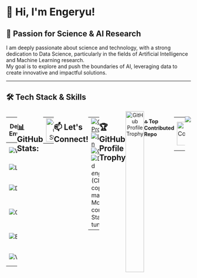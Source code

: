 # 👋 Hi, I'm Engeryu!
## 🔬 Passion for Science & AI Research
I am deeply passionate about science and technology, with a strong dedication to Data Science, particularly in the fields of Artificial Intelligence and Machine Learning research.  
My goal is to explore and push the boundaries of AI, leveraging data to create innovative and impactful solutions.

---

## 🛠️ Tech Stack & Skills
<div style="display: flex; justify-content: space-between;">

| **Development Environments**                                            | **Most Used Programming Languages**                                     | **Tools**                                                      | **Platforms & Technologies**                                      |
| ------------------------------------------------------------------------ | ------------------------------------------------------------------------ | -------------------------------------------------------------- | ------------------------------------------------------------------ |
| ![Windows](https://img.shields.io/badge/Windows-4A90E2?logo=windows&logoColor=white&style=for-the-badge) | ![Python](https://img.shields.io/badge/Python-4A90E2?logo=python&logoColor=white&style=for-the-badge) ![SQL](https://img.shields.io/badge/SQL-4A90E2?logo=mysql&logoColor=white&style=for-the-badge) | ![Jupyter](https://img.shields.io/badge/Jupyter-4A90E2?logo=jupyter&logoColor=black&style=for-the-badge) ![LaTeX](https://img.shields.io/badge/LaTeX-4A90E2?logo=latex&logoColor=white&style=for-the-badge) | ![AWS](https://img.shields.io/badge/Amazon_AWS-4A90E2?logo=amazonaws&logoColor=FF9900&style=for-the-badge) ![GCP](https://img.shields.io/badge/Google_Cloud-4A90E2?logo=googlecloud&logoColor=white&style=for-the-badge) |
| ![Linux](https://img.shields.io/badge/Linux-4A90E2?logo=linux&logoColor=black&style=for-the-badge) | ![C++](https://img.shields.io/badge/C++-4A90E2?logo=cplusplus&logoColor=white&style=for-the-badge) ![C](https://img.shields.io/badge/C-4A90E2?logo=c&logoColor=white&style=for-the-badge) | ![NumPy](https://img.shields.io/badge/NumPy-4A90E2?logo=numpy&logoColor=white&style=for-the-badge) ![Pandas](https://img.shields.io/badge/Pandas-4A90E2?logo=pandas&logoColor=white&style=for-the-badge) | ![Apache](https://img.shields.io/badge/Apache-4A90E2?logo=apache&logoColor=white&style=for-the-badge) ![Airflow](https://img.shields.io/badge/Apache_Airflow-4A90E2?logo=apacheairflow&logoColor=white&style=for-the-badge) |
| ![Debian](https://img.shields.io/badge/Debian-4A90E2?logo=debian&logoColor=white&style=for-the-badge) | ![Julia](https://img.shields.io/badge/Julia-4A90E2?logo=julia&logoColor=white&style=for-the-badge) ![R](https://img.shields.io/badge/R-4A90E2?logo=r&logoColor=white&style=for-the-badge) | ![Scikit-Learn](https://img.shields.io/badge/Scikit--Learn-4A90E2?logo=scikitlearn&logoColor=white&style=for-the-badge) ![SciPy](https://img.shields.io/badge/SciPy-4A90E2?logo=scipy&logoColor=white&style=for-the-badge) | ![Docker](https://img.shields.io/badge/Docker-4A90E2?logo=docker&logoColor=white&style=for-the-badge) ![Streamlit](https://img.shields.io/badge/Streamlit-4A90E2?logo=streamlit&logoColor=white&style=for-the-badge) |
| ![Git](https://img.shields.io/badge/Git-4A90E2?logo=git&logoColor=white&style=for-the-badge) | ![Java](https://img.shields.io/badge/Java-4A90E2?logo=java&logoColor=white&style=for-the-badge) ![Scala](https://img.shields.io/badge/Scala-4A90E2?logo=scala&logoColor=white&style=for-the-badge) | ![PyTorch](https://img.shields.io/badge/PyTorch-4A90E2?logo=pytorch&logoColor=white&style=for-the-badge) ![TensorFlow](https://img.shields.io/badge/TensorFlow-4A90E2?logo=tensorflow&logoColor=white&style=for-the-badge) | ![GraphDB](https://img.shields.io/badge/GraphDB-4A90E2?logo=graphdb&logoColor=white&style=for-the-badge) ![MongoDB](https://img.shields.io/badge/MongoDB-4A90E2?logo=mongodb&logoColor=white&style=for-the-badge) |
| ![Bash](https://img.shields.io/badge/Bash-4A90E2?logo=gnubash&logoColor=white&style=for-the-badge) | ![PHP](https://img.shields.io/badge/PHP-4A90E2?logo=php&logoColor=white&style=for-the-badge) ![JavaScript](https://img.shields.io/badge/JavaScript-4A90E2?logo=javascript&logoColor=black&style=for-the-badge) | ![Spark](https://img.shields.io/badge/Spark-4A90E2?logo=apachespark&logoColor=white&style=for-the-badge) ![Markdown](https://img.shields.io/badge/Markdown-4A90E2?logo=markdown&logoColor=white&style=for-the-badge) | ![Neo4j](https://img.shields.io/badge/Neo4j-4A90E2?logo=neo4j&logoColor=white&style=for-the-badge) ![FileZilla](https://img.shields.io/badge/FileZilla-4A90E2?logo=filezilla&logoColor=white&style=for-the-badge) |
| ![VSCode](https://img.shields.io/badge/VS_Code-4A90E2?logo=visualstudiocode&logoColor=white&style=for-the-badge) | ![JSON](https://img.shields.io/badge/JSON-4A90E2?logo=json&logoColor=white&style=for-the-badge) ![YAML](https://img.shields.io/badge/YAML-4A90E2?logo=yaml&logoColor=white&style=for-the-badge) | ![Plotly](https://img.shields.io/badge/Plotly-4A90E2?logo=plotly&logoColor=white&style=for-the-badge) ![Tableau](https://img.shields.io/badge/Tableau-4A90E2?logo=tableau&logoColor=white&style=for-the-badge) | ![NPM](https://img.shields.io/badge/NPM-4A90E2?logo=npm&logoColor=white&style=for-the-badge) ![Nginx](https://img.shields.io/badge/Nginx-4A90E2?logo=nginx&logoColor=white&style=for-the-badge) |

---
## 📊 GitHub Stats:
<table style="width: 100%; border-collapse: collapse; align: center">
  <tr>
    <td style="text-align: center;">
      <img src="https://github-readme-stats.vercel.app/api?username=Engeryu&theme=date_night&hide_border=false&include_all_commits=true&count_private=true" alt="GitHub Stats" style="width: 100%;" />
    </td>
    <td style="text-align: center;">
      <img src="https://github-readme-stats.vercel.app/api/top-langs/?username=Engeryu&theme=date_night&hide_border=false&include_all_commits=true&count_private=true&layout=compact" alt="Top Languages" style="width: 100%;" />
    </td>
  </tr>
</table>

---
## 📫 Let's Connect!
<table style="border-collapse: collapse; width: 100%;">
  <tr>
    <td style="width: 70%; padding-right: 20px;">
      <div style="text-align: left; display: inline-block;">
        <a href="https://github.com/Engeryu">
          <img src="https://img.shields.io/badge/GitHub-Engeryu-100000?style=for-the-badge&logo=github&logoColor=white" alt="GitHub Profile" />
        </a>
        <br />
        <a href="https://www.linkedin.com/in/angel-gaspard-fauvelle-631111122/">
          <img src="https://img.shields.io/static/v1?message=LinkedIn&logo=linkedin&label=&color=0077B5&logoColor=white&labelColor=&style=for-the-badge" alt="LinkedIn" />
        </a>
        <br />
        <a href="mailto:angel.proworkspace@gmail.com">
          <img src="https://img.shields.io/static/v1?message=Gmail&logo=gmail&label=&color=D14836&logoColor=white&labelColor=&style=for-the-badge" alt="Gmail" />
        </a>
        <br />
        <img src="https://img.shields.io/static/v1?message=Discord&logo=discord&label=&color=7289DA&logoColor=white&labelColor=&style=for-the-badge" alt="Discord" />
        <i>engeryu</i> <bold>(Click to copy manually)</bold>
        <br />
        <bold>More to come... Stay tuned!</bold> 🚀
      </div>
    </td>
    <td style="text-align: right; width: 30%;">
      <img src="https://github.com/user-attachments/assets/e2bd9c47-44f0-4541-b182-9cc4a96d8772" alt="Chill Boy" style="max-width: 100%; border-radius: 10px;" />
    </td>
  </tr>
</table>

---
## 🏆 GitHub Profile Trophy
<div style="width: 100%; text-align: center;">
  <img src="https://github-profile-trophy.vercel.app/?username=Engeryu&theme=radical&no-frame=false&no-bg=false&margin-w=4" alt="GitHub Profile Trophy" style="width: 100%;" />
</div>

#### 🔝 Top Contributed Repo
<table style="width: 100%; border-collapse: collapse;">
  <tr>
    <td style="width: 50%; text-align: center;">
      <img src="https://github-contributor-stats.vercel.app/api?username=Engeryu&limit=5&theme=date_night&combine_all_yearly_contributions=true" alt="GitHub Contributor Stats" style="width: 100%;" />
    </td>
    <td style="width: 50%; text-align: center;">
      <img src="https://nirzak-streak-stats.vercel.app/?user=Engeryu&theme=date_night&hide_border=false" alt="GitHub Streak Stats" style="width: 100%;" />
    </td>
  </tr>
</table>

---
[![](https://visitcount.itsvg.in/api?id=Engeryu&icon=0&color=9)](https://visitcount.itsvg.in)
<!-- Proudly created with GPRM ( https://gprm.itsvg.in ) -->
